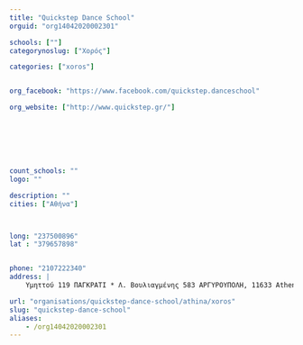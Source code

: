 ```yaml
---
title: "Quickstep Dance School"
orguid: "org14042020002301"

schools: [""]
categorynoslug: ["Χορός"]

categories: ["xoros"]


org_facebook: "https://www.facebook.com/quickstep.danceschool"

org_website: ["http://www.quickstep.gr/"]







count_schools: ""
logo: ""

description: ""
cities: ["Αθήνα"]



long: "237500896"
lat : "379657898"


phone: "2107222340"
address: |
    Υμηττού 119 ΠΑΓΚΡΑΤΙ * Λ. Βουλιαγμένης 583 ΑΡΓΥΡΟΥΠΟΛΗ, 11633 Athens, Greece

url: "organisations/quickstep-dance-school/athina/xoros"
slug: "quickstep-dance-school"
aliases:
    - /org14042020002301
---
```




